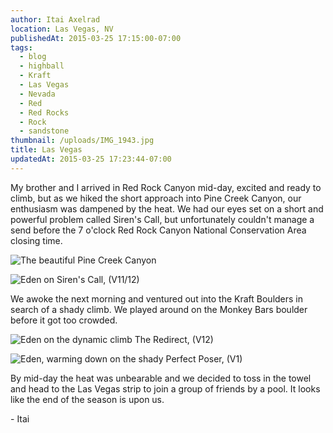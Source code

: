 ```yaml
---
author: Itai Axelrad
location: Las Vegas, NV
publishedAt: 2015-03-25 17:15:00-07:00
tags:
  - blog
  - highball
  - Kraft
  - Las Vegas
  - Nevada
  - Red
  - Red Rocks
  - Rock
  - sandstone
thumbnail: /uploads/IMG_1943.jpg
title: Las Vegas
updatedAt: 2015-03-25 17:23:44-07:00
---
```


My brother and I arrived in Red Rock Canyon mid-day, excited and ready to climb, but as we hiked the short approach into Pine Creek Canyon, our enthusiasm was dampened by the heat. We had our eyes set on a short and powerful problem called Siren's Call, but unfortunately couldn't manage a send before the 7 o'clock Red Rock Canyon National Conservation Area closing time.

![The beautiful Pine Creek Canyon](/uploads/IMG_1943.jpg)

![Eden on Siren's Call, (V11/12)](/uploads/IMG_1973.jpg)

We awoke the next morning and ventured out into the Kraft Boulders in search of a shady climb. We played around on the Monkey Bars boulder before it got too crowded.

![Eden on the dynamic climb The Redirect, (V12)](/uploads/IMG_1987.jpg)

![Eden, warming down on the shady Perfect Poser, (V1)](/uploads/IMG_2006.jpg)

By mid-day the heat was unbearable and we decided to toss in the towel and head to the Las Vegas strip to join a group of friends by a pool. It looks like the end of the season is upon us.

\- Itai
